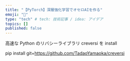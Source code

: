 ```yaml
---
title: "【PyTorch】深層強化学習でオセロAIを作る"
emoji: "🦉"
type: "tech" # tech: 技術記事 / idea: アイデア
topics: []
published: false
---
```


高速な Python のリバシーライブラリ creversi を install

pip install git+https://github.com/TadaoYamaoka/creversi
